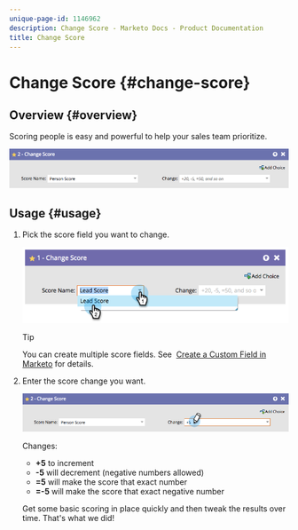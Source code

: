 ```yaml
---
unique-page-id: 1146962
description: Change Score - Marketo Docs - Product Documentation
title: Change Score
---
```


# Change Score {#change-score}

## Overview {#overview}

Scoring people is easy and powerful to help your sales team prioritize.

![](assets/flowstep-changescore.png)

## Usage {#usage}

1. Pick the score field you want to change.

   ![](assets/image2014-9-22-11-3a7-3a31.png)

   >[!TIP]
   >
   >You can create multiple score fields. See&nbsp; [Create a Custom Field in Marketo](../../../../product-docs/administration/field-management/create-a-custom-field-in-marketo.md) for details.

1. Enter the score change you want.

   ![](assets/flowstep-changescoretype.png)

   Changes:

    * **+5** to increment 
    * **-5** will decrement (negative numbers allowed)
    * **=5** will make the score that exact number
    * **=-5** will make the score that exact negative number

   Get some basic scoring in place quickly and then tweak the results over time. That's what we did!

